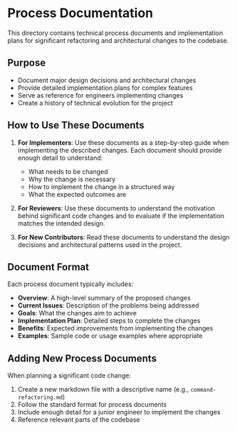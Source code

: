 # Process Documentation

This directory contains technical process documents and implementation plans for significant refactoring and architectural changes to the codebase.

## Purpose

- Document major design decisions and architectural changes
- Provide detailed implementation plans for complex features
- Serve as reference for engineers implementing changes
- Create a history of technical evolution for the project

## How to Use These Documents

1. **For Implementers**: Use these documents as a step-by-step guide when implementing the described changes. Each document should provide enough detail to understand:
   - What needs to be changed
   - Why the change is necessary
   - How to implement the change in a structured way
   - What the expected outcomes are

2. **For Reviewers**: Use these documents to understand the motivation behind significant code changes and to evaluate if the implementation matches the intended design.

3. **For New Contributors**: Read these documents to understand the design decisions and architectural patterns used in the project.

## Document Format

Each process document typically includes:

- **Overview**: A high-level summary of the proposed changes
- **Current Issues**: Description of the problems being addressed
- **Goals**: What the changes aim to achieve
- **Implementation Plan**: Detailed steps to complete the changes
- **Benefits**: Expected improvements from implementing the changes
- **Examples**: Sample code or usage examples where appropriate

## Adding New Process Documents

When planning a significant code change:

1. Create a new markdown file with a descriptive name (e.g., `command-refactoring.md`)
2. Follow the standard format for process documents
3. Include enough detail for a junior engineer to implement the changes
4. Reference relevant parts of the codebase
